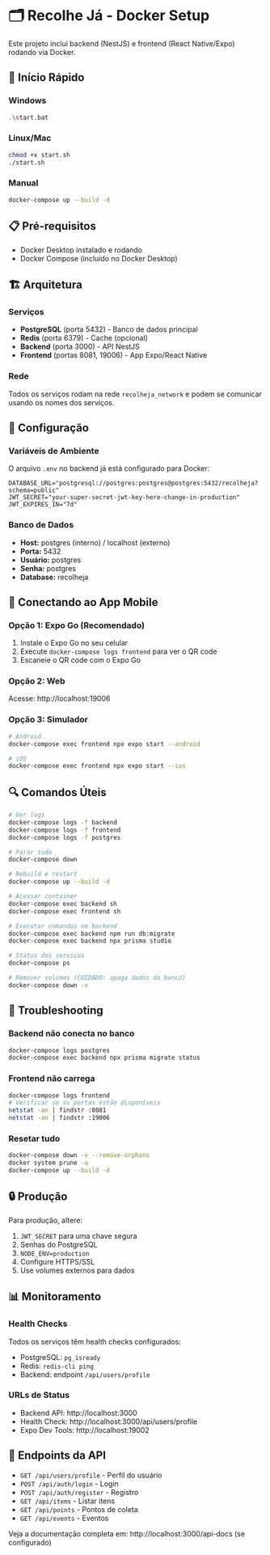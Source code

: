 # 🗂️ Recolhe Já - Docker Setup

Este projeto inclui backend (NestJS) e frontend (React Native/Expo) rodando via Docker.

## 🚀 Início Rápido

### Windows
```bash
.\start.bat
```

### Linux/Mac
```bash
chmod +x start.sh
./start.sh
```

### Manual
```bash
docker-compose up --build -d
```

## 📋 Pré-requisitos

- Docker Desktop instalado e rodando
- Docker Compose (incluído no Docker Desktop)

## 🏗️ Arquitetura

### Serviços
- **PostgreSQL** (porta 5432) - Banco de dados principal
- **Redis** (porta 6379) - Cache (opcional)
- **Backend** (porta 3000) - API NestJS
- **Frontend** (portas 8081, 19006) - App Expo/React Native

### Rede
Todos os serviços rodam na rede `recolheja_network` e podem se comunicar usando os nomes dos serviços.

## 🔧 Configuração

### Variáveis de Ambiente
O arquivo `.env` no backend já está configurado para Docker:

```env
DATABASE_URL="postgresql://postgres:postgres@postgres:5432/recolheja?schema=public"
JWT_SECRET="your-super-secret-jwt-key-here-change-in-production"
JWT_EXPIRES_IN="7d"
```

### Banco de Dados
- **Host:** postgres (interno) / localhost (externo)
- **Porta:** 5432
- **Usuário:** postgres
- **Senha:** postgres
- **Database:** recolheja

## 📱 Conectando ao App Mobile

### Opção 1: Expo Go (Recomendado)
1. Instale o Expo Go no seu celular
2. Execute `docker-compose logs frontend` para ver o QR code
3. Escaneie o QR code com o Expo Go

### Opção 2: Web
Acesse: http://localhost:19006

### Opção 3: Simulador
```bash
# Android
docker-compose exec frontend npx expo start --android

# iOS
docker-compose exec frontend npx expo start --ios
```

## 🔍 Comandos Úteis

```bash
# Ver logs
docker-compose logs -f backend
docker-compose logs -f frontend
docker-compose logs -f postgres

# Parar tudo
docker-compose down

# Rebuild e restart
docker-compose up --build -d

# Acessar container
docker-compose exec backend sh
docker-compose exec frontend sh

# Executar comandos no backend
docker-compose exec backend npm run db:migrate
docker-compose exec backend npx prisma studio

# Status dos serviços
docker-compose ps

# Remover volumes (CUIDADO: apaga dados do banco)
docker-compose down -v
```

## 🐛 Troubleshooting

### Backend não conecta no banco
```bash
docker-compose logs postgres
docker-compose exec backend npx prisma migrate status
```

### Frontend não carrega
```bash
docker-compose logs frontend
# Verificar se as portas estão disponíveis
netstat -an | findstr :8081
netstat -an | findstr :19006
```

### Resetar tudo
```bash
docker-compose down -v --remove-orphans
docker system prune -a
docker-compose up --build -d
```

## 🔒 Produção

Para produção, altere:
1. `JWT_SECRET` para uma chave segura
2. Senhas do PostgreSQL
3. `NODE_ENV=production`
4. Configure HTTPS/SSL
5. Use volumes externos para dados

## 📊 Monitoramento

### Health Checks
Todos os serviços têm health checks configurados:
- PostgreSQL: `pg_isready`
- Redis: `redis-cli ping`
- Backend: endpoint `/api/users/profile`

### URLs de Status
- Backend API: http://localhost:3000
- Health Check: http://localhost:3000/api/users/profile
- Expo Dev Tools: http://localhost:19002

## 🔗 Endpoints da API

- `GET /api/users/profile` - Perfil do usuário
- `POST /api/auth/login` - Login
- `POST /api/auth/register` - Registro
- `GET /api/items` - Listar itens
- `GET /api/points` - Pontos de coleta
- `GET /api/events` - Eventos

Veja a documentação completa em: http://localhost:3000/api-docs (se configurado)
